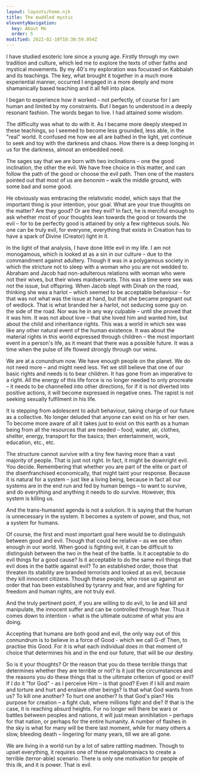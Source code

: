 ```yaml
---
layout: layouts/home.njk
title: The muddled mystic
eleventyNavigation:
  key: About Me
  order: 5
modified: 2022-02-10T10:30:59.054Z
---
```


I have studied esoteric lore since a young age. Firstly through my own tradition and culture, which led me to explore the texts of other faiths and mystical movements. By my 40's my exploration was focussed on Kabbalah and its teachings. The key, what brought it together in a much more experiential manner, occurred I engaged in a more deeply and more shamanically based teaching and it all fell into place.

I began to experience how it worked – not perfectly, of course for I am human and limited by my constraints. But I began to understood in a deeply resonant fashion. The words began to live. I had attained some wisdom.

The difficulty was what to do with it. As I became more deeply steeped in these teachings, so I seemed to become less grounded, less able, in the "real" world. It confused me how we all are bathed in the light, yet continue to seek and toy with the darkness and chaos. How there is a deep longing in us for the darkness, almost an embedded need.

The sages say that we are born with two inclinations – one the good inclination, the other the evil. We have free choice in this matter, and can follow the path of the good or choose the evil path. Then one of the masters pointed out that most of us are _benonim_ – walk the middle ground, with some bad and some good.

He obviously was embracing the relativistic model, which says that the important thing is your intention, your goal. What are your true thoughts on the matter? Are they good? Or are they evil? In fact, he is merciful enough to ask whether most of your thoughts lean towards the good or towards the evil – for to be perfectly good is attained by only a few righteous souls. No one can be truly evil, for everyone, everything that exists in Creation has to have a spark of Divine (Creator) light in it.

In the light of that analysis, I have done little evil in my life. I am not monogamous, which is looked at as a sin in our culture – due to the commandment against adultery. Though it was in a polygamous society in which the stricture not to sleep with a woman who you are not wedded to. Abraham and Jacob had non-adulterous relations with woman who were not their wives, but their wives maidservants. This was a time were sex was not the issue, but offspring. When Jacob slept with Dinah on the road, thinking she was a harlot – which seemed to be acceptable behaviour – for that was not what was the issue at hand, but that she became pregnant out of wedlock. That is what branded her a harlot, not seducing some guy on the side of the road. Nor was he in any way culpable – until she proved that it was him. It was not about love – that she loved him and wanted him, but about the child and inheritance rights. This was a world in which sex was like any other natural event of the human existence. It was about the material rights in this world expressed through children – the most important event in a person's life, as it meant that there was a possible future. It was a time when the pulse of life flowed strongly through our veins.

We are at a conundrum now. We have enough people on the planet. We do not need more – and might need less. Yet we still believe that one of our basic rights and needs is to bear children. It has gone from an imperative to a right. All the energy of this life force is no longer needed to only procreate – it needs to be channelled into other directions, for if it is not diverted into positive actions, it will become expressed in negative ones. The rapist is not seeking sexually fulfilment in his life.

It is stepping from adolescent to adult behaviour, taking charge of our future as a collective. No longer deluded that anyone can exist on his or her own. To become more aware of all it takes just to exist on this earth as a human being from all the resources that are needed – food, water, air, clothes, shelter, energy, transport for the basics; then entertainment, work, education, etc., etc.

The structure cannot survive with a tiny few having more than a vast majority of people. That is just not right. In fact, it might be downright evil. You decide. Remembering that whether you are part of the elite or part of the disenfranchised economically, that might taint your response. Because it is natural for a system – just like a living being, because in fact all our systems are in the end run and fed by human beings – to want to survive, and do everything and anything it needs to do survive. However, this system is killing us.

And the trans-humanist agenda is not a solution. It is saying that the human is unnecessary in the system. It becomes a system of power, and thus, not a system for humans.

Of course, the first and most important goal here would be to distinguish between good and evil. Though that could be relative – as we see often enough in our world. When good is fighting evil, it can be difficult to distinguish between the two in the heat of the battle. Is it acceptable to do evil things for a good cause? Is it acceptable to do the same evil things that evil does in the battle against evil? To an established order, those that threaten its stability are branded terrorists and looked at as evil, because they kill innocent citizens. Though these people, who rose up against an order that has been established by tyranny and fear, and are fighting for freedom and human rights, are not truly evil.

And the truly pertinent point, if you are willing to do evil, to lie and kill and manipulate, the innocent suffer and can be controlled through fear. Thus it comes down to intention - what is the ultimate outcome of what you are doing.

Accepting that humans are both good and evil, the only way out of this connundrum is to believe in a force of Good - which we call G-d! Then, to practise this Good. For it is what each individual does in that moment of choice that determines his and in the end our future, that will be our destiny.

So is it your thoughts? Or the reason that you do these terrible things that determines whether they are terrible or not? Is it just the circumstances and the reasons you do these things that is the ultimate criterion of good or evil? If I do it "for God" - as I perceive Him – is that good? Even if I kill and maim and torture and hurt and enslave other beings? Is that what God wants from us? To kill one another? To hurt one another? Is that God's plan? His purpose for creation – a fight club, where millions fight and die? If that is the case, it is reaching absurd heights. For no longer will there be wars or battles between peoples and nations, it will just mean annihilation – perhaps for that nation, or perhaps for the entire humanity. A number of flashes in the sky is what for many will be there last moment, while for many others a slow, bleeding death – lingering for many years, till we are all gone.

We are living in a world run by a lot of sabre rattling madmen. Though to upset everything, it requires one of these megalomaniacs to create a terrible (terror-able) scenario. There is only one motivation for people of this ilk, and it is power. That is evil.
